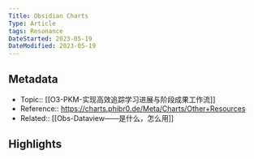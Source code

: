 ```yaml
---
Title: Obsidian Charts
Type: Article
tags: Resonance
DateStarted: 2023-05-19
DateModified: 2023-05-19
---
```

## Metadata
- Topic:: [[O3-PKM-实现高效追踪学习进展与阶段成果工作流]]
- Reference:: https://charts.phibr0.de/Meta/Charts/Other+Resources
- Related:: [[Obs-Dataview——是什么，怎么用]]
## Highlights
